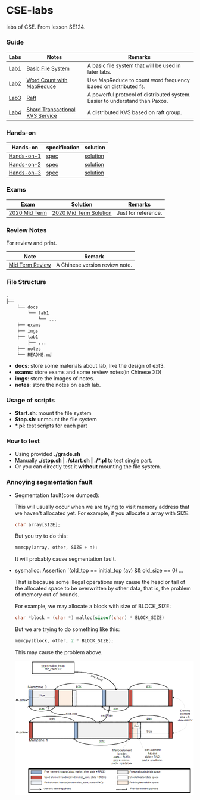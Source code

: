 # CSE-labs

labs of CSE. From lesson SE124. 

### Guide

| Labs           | Notes                                        | Remarks                                                      |
| -------------- | -------------------------------------------- | ------------------------------------------------------------ |
| [Lab1](./lab1) | [Basic File System](./notes/Lab1.md)         | A basic file system that will be used in later labs.         |
| [Lab2](./lab2) | [Word Count with MapReduce](./notes/Lab2.md) | Use MapReduce to count word frequency based on distributed fs. |
| [Lab3](./lab3) | [Raft](./notes/Lab3.md) | A powerful protocol of distributed system. Easier to understand than Paxos. |
| [Lab4](./lab4) | [Shard Transactional KVS Service](./notes/Lab4.md) | A distributed KVS based on raft group. |

### Hands-on

| Hands-on                          | specification                            | solution                                       |
| --------------------------------- | ---------------------------------------- | ---------------------------------------------- |
| [Hands-on-1](./handson/Handson-1) | [spec](./handson/Handson-1/handson1.pdf) | [solution](./handson/Handson-1/Hands-on_1.pdf) |
| [Hands-on-2](./handson/Handson-2) | [spec](./handson/Handson-2/handson2.pdf) | [solution](./handson/Handson-2/Hands-on_2.pdf) |
| [Hands-on-3](./handson/Handson-3) | [spec](./handson/Handson-3/handson3.pdf) | [solution](./handson/Handson-3/Hands-on-3%20Domain%20Name%20Service%20(DNS).md) |



### Exams

| Exam        | Solution                                        | Remarks                                                      |
| -------------- | -------------------------------------------- | ------------------------------------------------------------ |
| [2020 Mid Term](./exams/2020-CSE-midterm.pdf) | [2020 Mid Term Solution](./exams/2020-CSE-midterm-sol.pdf)         | Just for reference. |

### Review Notes

For review and print.

| Note      | Remark                                        |
| -------------- | -------------------------------------------- |
| [Mid Term Review](./exams/review_notes) | A Chinese version review note.|         

### File Structure

```
.
├── 
	└── docs
		└── lab1
        	└── ...
	├── exams
	├── imgs
	├── lab1
    	├── ...
	├── notes
	└── README.md
```

+ **docs**: store some materials about lab, like the design of ext3.
+ **exams**: store exams and some review notes(in Chinese XD)
+ **imgs**: store the images of notes.
+ **notes**: store the notes on each lab.

### Usage of scripts

+ **Start.sh**: mount the file system
+ **Stop.sh**: unmount the file system
+ **\*.pl**: test scripts for each part

### How to test

+ Using provided **./grade.sh**
+ Manually **./stop.sh | ./start.sh | ./*.pl** to test single part.
+ Or you can directly test it **without** mounting the file system.

### Annoying segmentation fault

+ Segmentation fault(core dumped):

  This will usually occur when we are trying to visit memory address that we haven't allocated yet. For example, if you allocate a array with SIZE.

  ```c++
  char array[SIZE];
  ```

  But you try to do this:

  ```c++
  memcpy(array, other, SIZE + n);
  ```

  It will probably cause segmentation fault.

+ sysmalloc: Assertion `(old_top == initial_top (av) && old_size == 0) ...

  That is because some illegal operations may cause the head or tail of the allocated space to be overwritten by other data, that is, the problem of memory out of bounds.
  
  For example, we may allocate a block with size of BLOCK_SIZE: 
  
  ```c++
  char *block = (char *) malloc(sizeof(char) * BLOCK_SIZE)
  ```
  
  But we are trying to do something like this: 
  
  ``` c++
  memcpy(block, other, 2 * BLOCK_SIZE);
  ```
  
  This may cause the problem above.
  
  ![image](./imgs/malloc_heap.png)
